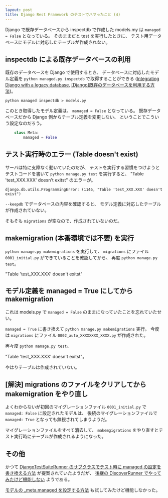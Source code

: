 ```yaml
---
layout: post
title: Django Rest Framework のテストでハマったこと (4)
---
```


Django で既存データベースから inspectdb で作成した
models.my は `managed = False` となっている。
そのままだと test を実行したときに、
テスト用データベースにモデルに対応したテーブルが作成されない。

## inspectdb による既存データベースの利用

既存のデータベースを Django で使用するとき、
データベースに対応したモデル定義を
`python managed.py inspectdb`
で取得することができる
([Integrating Django with a legacy database](https://docs.djangoproject.com/en/3.2/howto/legacy-databases/),
[[Django]既存のデータベースを利用する方法](https://qiita.com/okoppe8/items/82a9cc2bb99de05f8dbb))。

```
python managed inspectdb > models.py
```

このとき取得したモデル定義は、
`managed = False`
となっている。
既存データベースだから
Django
側からテーブル定義を変更しない、
ということでこういう設定なのだろう。

```python
    class Meta:
        managed = False
```

## テスト実行時のエラー (Table doesn't exist)

サーバは特に支障なく動いていたのだが、
テストを実行する習慣をつけようとテストコードを書いて
`python manage.py test`
を実行すると、
"Table 'test_XXX.XXX' doesn't exitst"
のエラーが。

```
django.db.utils.ProgrammingError: (1146, "Table 'test_XXX.XXX' doesn't exist")
```

`--keepdb` でデータベースの内容を確認すると、
モデル定義に対応したテーブルが作成されていない。

そもそも `migrations` が空なので、作成されていないのだ。

## makemigration (本番環境では不要) を実行

`python manage.py makemigrations` を実行して、
`migrations` にファイル `0001_initial.py` ができていることを確認してから、
再度 `python manage.py test`。

"Table 'test_XXX.XXX' doesn't exitst"

## モデル定義を managed = True にしてから makemigration

これは
models.py
で
`managed = False`
のままになっていたことを忘れていたせい。

`managed = True` に書き換えて `python manage.py makemigrations` 実行。
今度は `migrations` にファイル `0002_auto_XXXXXXXX_XXXX.py` が作成された。

再々度 `python manage.py test`。

"Table 'test_XXX.XXX' doesn't exitst"。

やはりテーブルは作成されていない。

## [解決] migrations のファイルをクリアしてから makemigration をやり直し

よくわからないが初回のマイグレーションファイル
`0001_initial.py`
で
`managed: False`
に設定されたモデルは、
後続のマイグレーションファイルで
`managed: True`
となっても無視されてしまうようだ。

マイグレーションファイルをすべて消去して、
`makemgigrations`
をやり直すとテスト実行時にテーブルが作成されるようになった。

## その他

かつて
[DjangoTestSuiteRunner のサブクラスでテスト時に managed の設定を書き換える方法](https://stackoverflow.com/questions/7020966/how-to-create-table-during-django-tests-with-managed-false/7035002#7035002)
が提案されていたようだが、
[後継の DiscoverRunner でやってみたけど機能しない](https://stackoverflow.com/questions/36986369/testing-django-application-with-several-legacy-databases)
ようである。

[モデルの _meta.managed を設定する方法](https://www.ytyng.com/blog/django-unmanaged-model-unit-test/)
も試してみたけど機能しなかった。
